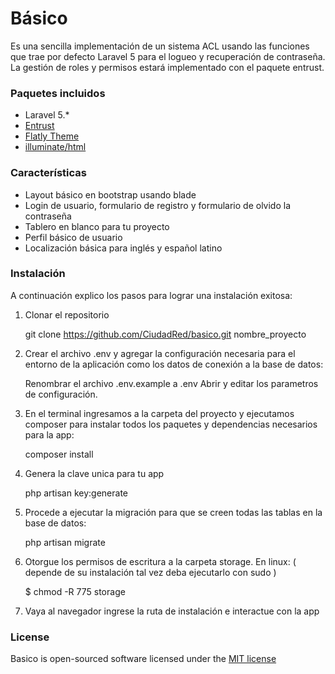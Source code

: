Básico
======

Es una sencilla implementación de un sistema ACL usando las funciones que trae por defecto Laravel 5 para el logueo y recuperación de contraseña.
La gestión de roles y permisos estará implementado con el paquete entrust.

### Paquetes incluidos
* Laravel 5.*
* [Entrust](https://github.com/Zizaco/entrust) 
* [Flatly Theme](http://bootswatch.com/flatly/)
* [illuminate/html](https://github.com/illuminate/html)

### Características
* Layout básico en bootstrap usando blade
* Login de usuario, formulario de registro y formulario de olvido la contraseña
* Tablero en blanco para tu proyecto
* Perfil básico de usuario
* Localización básica para inglés y español latino

### Instalación
A continuación explico los pasos para lograr una instalación exitosa:

1) Clonar el repositorio
	
	git clone https://github.com/CiudadRed/basico.git nombre_proyecto
	
2) Crear el archivo .env y agregar la configuración necesaria para el entorno de la aplicación como los datos de conexión a la base de datos:
	
	Renombrar el archivo .env.example a .env
	Abrir y editar los parametros de configuración.

3) En el terminal ingresamos a la carpeta del proyecto y ejecutamos composer para instalar todos los paquetes y dependencias necesarios para la app:
	
	composer install

4) Genera la clave unica para tu app

	php artisan key:generate

5) Procede a ejecutar la migración para que se creen todas las tablas en la base de datos:
	
	php artisan migrate

6) Otorgue los permisos de escritura a la carpeta storage. En linux: ( depende de su instalación tal vez deba ejecutarlo con sudo )
	
	$ chmod -R 775 storage
	
7) Vaya al navegador ingrese la ruta de instalación e interactue con la app
	
### License

Basico is open-sourced software licensed under the [MIT license](http://opensource.org/licenses/MIT)
